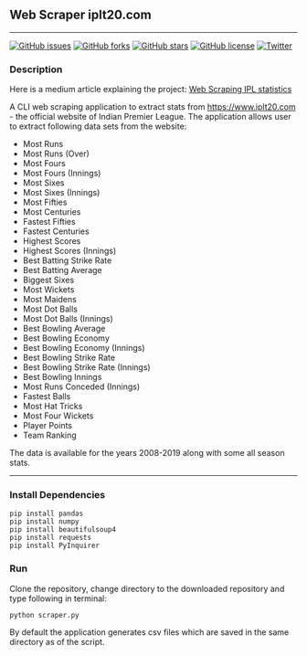 ## Web Scraper iplt20.com
___
[![GitHub issues](https://img.shields.io/github/issues/dev-SB/iplt20-scrapper)](https://github.com/dev-SB/iplt20-scrapper/issues) [![GitHub forks](https://img.shields.io/github/forks/dev-SB/iplt20-scrapper)](https://github.com/dev-SB/iplt20-scrapper/network)  [![GitHub stars](https://img.shields.io/github/stars/dev-SB/iplt20-scrapper)](https://github.com/dev-SB/iplt20-scrapper/stargazers) [![GitHub license](https://img.shields.io/github/license/dev-SB/iplt20-scrapper)](https://github.com/dev-SB/iplt20-scrapper/blob/master/LICENSE)  [![Twitter](https://img.shields.io/twitter/url/https/github.com/dev-SB/iplt20-scrapper?style=social)](https://twitter.com/intent/tweet?text=Wow:&url=https%3A%2F%2Fgithub.com%2Fdev-SB%2Fiplt20-scrapper)

### Description
Here is a medium article explaining the project: [Web Scraping IPL statistics](http://bit.ly/ipl-web-scrapper-article)

A CLI web scraping application to extract stats from https://www.iplt20.com - the official website of Indian 
Premier League.
The application allows user to extract following data sets from the website:
* Most Runs
* Most Runs (Over)
* Most Fours
* Most Fours (Innings)
* Most Sixes
* Most Sixes (Innings)
* Most Fifties
* Most Centuries
* Fastest Fifties
* Fastest Centuries
* Highest Scores
* Highest Scores (Innings)
* Best Batting Strike Rate
* Best Batting Average
* Biggest Sixes
* Most Wickets
* Most Maidens
* Most Dot Balls
* Most Dot Balls (Innings)
* Best Bowling Average
* Best Bowling Economy
* Best Bowling Economy (Innings)
* Best Bowling Strike Rate
* Best Bowling Strike Rate (Innings)
* Best Bowling Innings
* Most Runs Conceded (Innings)
* Fastest Balls
* Most Hat Tricks
* Most Four Wickets
* Player Points
* Team Ranking

The data is available for the years 2008-2019 along with some all season stats.
___
### Install Dependencies
```
pip install pandas
pip install numpy
pip install beautifulsoup4
pip install requests
pip install PyInquirer
```

### Run
Clone the repository, change directory to the downloaded repository and type following in terminal:
```
python scraper.py
```
By default the application generates csv files which are saved in the same directory as of the script.
